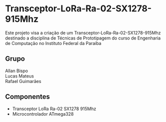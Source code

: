# Transceptor-LoRa-Ra-02-SX1278-915Mhz

Este projeto visa a criação de um Transceptor-LoRa-Ra-02-SX1278-915Mhz destinado a disciplina de Técnicas de Prototipagem do curso de Engenharia de Computação no Instituto Federal da Paraíba

## Grupo

  Allan Bispo <br />
  Lucas Mateus <br />
  Rafael Guimarães <br />
  
## Componentes

- Transceptor LoRa Ra-02 SX1278 915Mhz
- Microcontrolador ATmega328
